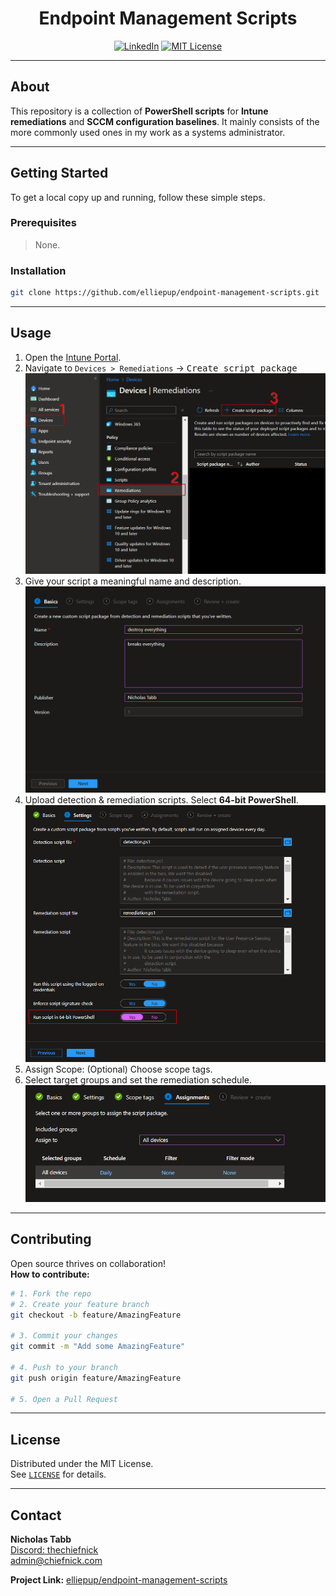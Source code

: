 <h1 align="center">Endpoint Management Scripts</h1>

<p align="center">
    <a href="https://www.linkedin.com/in/nicholas-tabb-30800b232"><img src="https://img.shields.io/badge/-LinkedIn-black.svg?style=for-the-badge&logo=linkedin&colorB=555" alt="LinkedIn"></a>
    <a href="https://github.com/elliepup/endpoint-management-scripts/blob/main/LICENSE"><img src="https://img.shields.io/github/license/elliepup/endpoint-management-scripts.svg?style=for-the-badge" alt="MIT License"></a>
</p>

---

## About

This repository is a collection of **PowerShell scripts** for **Intune remediations** and **SCCM configuration baselines**. It mainly consists of the more commonly used ones in my work as a systems administrator.

---

## Getting Started

To get a local copy up and running, follow these simple steps.

### Prerequisites

> None.

### Installation

```bash
git clone https://github.com/elliepup/endpoint-management-scripts.git
```

---

## Usage

1. Open the [Intune Portal](https://intune.microsoft.com/).
2. Navigate to `Devices > Remediations` → <kbd>Create script package</kbd>
     <br><img src="images/intune-remediation/intune-remediation_1.png" width="500">
3. Give your script a meaningful name and description.
     <br><img src="images/intune-remediation/intune-remediation_2.png" width="500">
4. Upload detection & remediation scripts. Select **64-bit PowerShell**.
     <br><img src="images/intune-remediation/intune-remediation_3.png" width="500">
5. Assign Scope: (Optional) Choose scope tags.
6. Select target groups and set the remediation schedule.
     <br><img src="images/intune-remediation/intune-remediation_4.png" width="500">

---

## Contributing

Open source thrives on collaboration!  
**How to contribute:**

```bash
# 1. Fork the repo
# 2. Create your feature branch
git checkout -b feature/AmazingFeature

# 3. Commit your changes
git commit -m "Add some AmazingFeature"

# 4. Push to your branch
git push origin feature/AmazingFeature

# 5. Open a Pull Request
```

---

## License

Distributed under the MIT License.  
See [`LICENSE`](LICENSE) for details.

---

## Contact

**Nicholas Tabb**  
[Discord: thechiefnick](https://www.discord.com)  
admin@chiefnick.com

**Project Link:** [elliepup/endpoint-management-scripts](https://github.com/elliepup/endpoint-management-scripts)